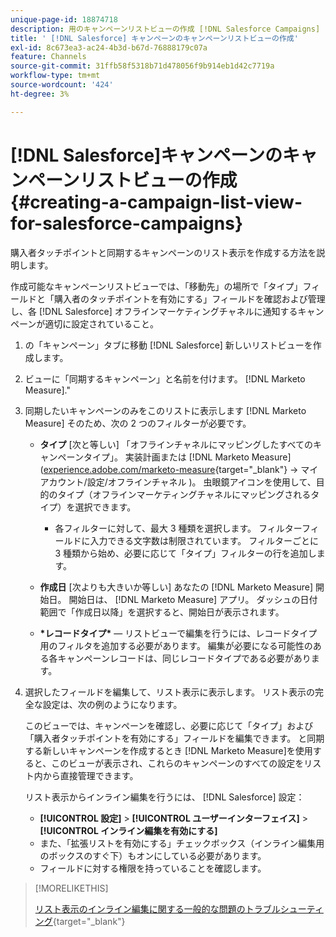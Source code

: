 ```yaml
---
unique-page-id: 18874718
description: 用のキャンペーンリストビューの作成 [!DNL Salesforce Campaigns] - [!DNL Marketo Measure]  — 製品ドキュメント
title: ' [!DNL Salesforce] キャンペーンのキャンペーンリストビューの作成'
exl-id: 8c673ea3-ac24-4b3d-b67d-76888179c07a
feature: Channels
source-git-commit: 31ffb58f5318b71d478056f9b914eb1d42c7719a
workflow-type: tm+mt
source-wordcount: '424'
ht-degree: 3%

---
```


# [!DNL Salesforce]キャンペーンのキャンペーンリストビューの作成 {#creating-a-campaign-list-view-for-salesforce-campaigns}

購入者タッチポイントと同期するキャンペーンのリスト表示を作成する方法を説明します。

作成可能なキャンペーンリストビューでは、「移動先」の場所で「タイプ」フィールドと「購入者のタッチポイントを有効にする」フィールドを確認および管理し、各 [!DNL Salesforce] オフラインマーケティングチャネルに通知するキャンペーンが適切に設定されていること。

1. の「キャンペーン」タブに移動 [!DNL Salesforce] 新しいリストビューを作成します。
1. ビューに「同期するキャンペーン」と名前を付けます。 [!DNL Marketo Measure].&quot;
1. 同期したいキャンペーンのみをこのリストに表示します [!DNL Marketo Measure] そのため、次の 2 つのフィルターが必要です。

   * **タイプ** [次と等しい] 「オフラインチャネルにマッピングしたすべてのキャンペーンタイプ」。 実装計画または [!DNL Marketo Measure] ([experience.adobe.com/marketo-measure](https://experience.adobe.com/marketo-measure){target="_blank"} -> マイアカウント/設定/オフラインチャネル )。 虫眼鏡アイコンを使用して、目的のタイプ（オフラインマーケティングチャネルにマッピングされるタイプ）を選択できます。

      * 各フィルターに対して、最大 3 種類を選択します。 フィルターフィールドに入力できる文字数は制限されています。 フィルターごとに 3 種類から始め、必要に応じて「タイプ」フィルターの行を追加します。

   * **作成日** [次よりも大きいか等しい] あなたの [!DNL Marketo Measure] 開始日。 開始日は、 [!DNL Marketo Measure] アプリ。 ダッシュの日付範囲で「作成日以降」を選択すると、開始日が表示されます。
   * **&#42;レコードタイプ&#42;**  — リストビューで編集を行うには、レコードタイプ用のフィルタを追加する必要があります。 編集が必要になる可能性のある各キャンペーンレコードは、同じレコードタイプである必要があります。

1. 選択したフィールドを編集して、リスト表示に表示します。 リスト表示の完全な設定は、次の例のようになります。

   このビューでは、キャンペーンを確認し、必要に応じて「タイプ」および「購入者タッチポイントを有効にする」フィールドを編集できます。 と同期する新しいキャンペーンを作成するとき [!DNL Marketo Measure]を使用すると、このビューが表示され、これらのキャンペーンのすべての設定をリスト内から直接管理できます。

   リスト表示からインライン編集を行うには、 [!DNL Salesforce] 設定：

   * **[!UICONTROL 設定]** > **[!UICONTROL ユーザーインターフェイス]** > **[!UICONTROL インライン編集を有効にする]**
   * また、「拡張リストを有効にする」チェックボックス（インライン編集用のボックスのすぐ下）もオンにしている必要があります。
   * フィールドに対する権限を持っていることを確認します。

>[!MORELIKETHIS]
>
>[リスト表示のインライン編集に関する一般的な問題のトラブルシューティング](http://help.salesforce.com/articleView?id=000003911&amp;language=en_US&amp;type=1){target="_blank"}
